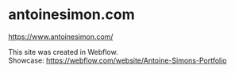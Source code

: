 # antoinesimon.com
https://www.antoinesimon.com/

This site was created in Webflow.  
Showcase: https://webflow.com/website/Antoine-Simons-Portfolio

